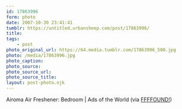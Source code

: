 ```yaml
---
id: 17863996
form: photo
date: 2007-10-30 23:41:41
tumblr: https://untitled.urbansheep.com/post/17863996/
title:
tags:
    - post
photo_original_url: https://64.media.tumblr.com/17863996_500.jpg
photo: /media/17863996.jpg
photo_caption: 
photo_source:
photo_source_url:
photo_source_title:
layout: post-photo.njk
---
```


<p>Airoma Air Freshener: Bedroom | Ads of the World (via <a href="http://ffffound.com/image/64fe39876216429fe6a5612e69a2baf65e875446">FFFFOUND!</a>)</p>
